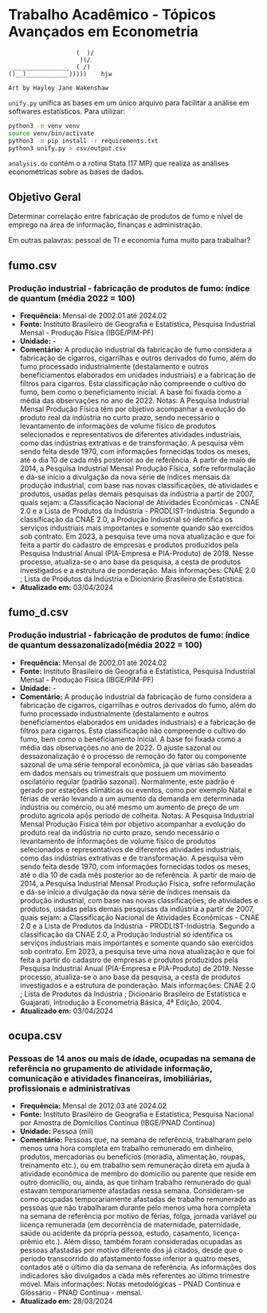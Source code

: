 <!-- by Lucas Alvarenga, with data from http://www.ipeadata.gov.br/ -->

# Trabalho Acadêmico - Tópicos Avançados em Econometria

```plaintext
                   (  )/
                    )(/
 ________________  ( /)
()__)____________)))))    hjw

Art by Hayley Jane Wakenshaw
```

`unify.py` unifica as bases em um único arquivo para facilitar a análise em softwares estatísticos. Para utilizar:

```sh
python3 -m venv venv
source venv/bin/activate
python3 -m pip install -r requirements.txt
python3 unify.py > csv/output.csv
```

`analysis.do` contém o a rotina Stata (17 MP) que realiza as análises econométricas sobre as bases de dados.

## Objetivo Geral

Determinar correlação entre fabricação de produtos de fumo e nível de emprego na área de informação, finanças e administração.

Em outras palavras: pessoal de TI e economia fuma muito para trabalhar?

## fumo.csv

### Produção industrial - fabricação de produtos de fumo: índice de quantum (média 2022 = 100)

- **Frequência:** Mensal de 2002.01 até 2024.02
- **Fonte:** Instituto Brasileiro de Geografia e Estatística, Pesquisa Industrial Mensal - Produção Física (IBGE/PIM-PF)
- **Unidade:** -
- **Comentário:** A produção industrial da fabricação de fumo considera a fabricação de cigarros, cigarrilhas e outros derivados do fumo, além do fumo processado industrialmente (destalamento e outros beneficiamentos elaborados em unidades industriais) e a fabricação de filtros para cigarros. Esta classificação não compreende o cultivo do fumo, bem como o beneficiamento inicial. A base foi fixada como a média das observações no ano de 2022. Notas: A Pesquisa Industrial Mensal Produção Física têm por objetivo acompanhar a evolução do produto real da indústria no curto prazo, sendo necessário o levantamento de informações de volume físico de produtos selecionados e representativos de diferentes atividades industriais, como das indústrias extrativas e de transformação. A pesquisa vêm sendo feita desde 1970, com informações fornecidas todos os meses, até o dia 10 de cada mês posterior ao de referência. A partir de maio de 2014, a Pesquisa Industrial Mensal Produção Física, sofre reformulação e dá-se início a divulgação da nova série de índices mensais da produção industrial, com base nas novas classificações, de atividades e produtos, usadas pelas demais pesquisas da indústria a partir de 2007, quais sejam: a Classificação Nacional de Atividades Econômicas - CNAE 2.0 e a Lista de Produtos da Indústria - PRODLIST-Indústria. Segundo a classificação da CNAE 2.0, a Produção Industrial só identifica os serviços industriais mais importantes e somente quando são exercidos sob contrato. Em 2023, a pesquisa teve uma nova atualização e que foi feita a partir do cadastro de empresas e produtos produzidos pela Pesquisa Industrial Anual (PIA-Empresa e PIA-Produto) de 2019. Nesse processo, atualiza-se o ano base da pesquisa, a cesta de produtos investigados e a estrutura de ponderação. Mais informações: CNAE 2.0 ; Lista de Produtos da Indústria e Dicionário Brasileiro de Estatística.
- **Atualizado em:** 03/04/2024

## fumo_d.csv

### Produção industrial - fabricação de produtos de fumo: índice de quantum dessazonalizado(média 2022 = 100)

- **Frequência:** Mensal de 2002.01 até 2024.02
- **Fonte:** Instituto Brasileiro de Geografia e Estatística, Pesquisa Industrial Mensal - Produção Física (IBGE/PIM-PF)
- **Unidade:** -
- **Comentário:** A produção industrial da fabricação de fumo considera a fabricação de cigarros, cigarrilhas e outros derivados do fumo, além do fumo processado industrialmente (destalamento e outros beneficiamentos elaborados em unidades industriais) e a fabricação de filtros para cigarros. Esta classificação não compreende o cultivo do fumo, bem como o beneficiamento inicial. A base foi fixada como a média das observações no ano de 2022. O ajuste sazonal ou dessazonalização é o processo de remoção do fator ou componente sazonal de uma série temporal econômica, já que várias são baseadas em dados mensais ou trimestrais que possuem um movimento oscilatório regular (padrão sazonal). Normalmente, este padrão é gerado por estações climáticas ou eventos, como por exemplo Natal e férias de verão levando a um aumento da demanda em determinada indústria ou comércio, ou até mesmo um aumento de preço de um produto agrícola após período de colheita. Notas: A Pesquisa Industrial Mensal Produção Física têm por objetivo acompanhar a evolução do produto real da indústria no curto prazo, sendo necessário o levantamento de informações de volume físico de produtos selecionados e representativos de diferentes atividades industriais, como das indústrias extrativas e de transformação. A pesquisa vêm sendo feita desde 1970, com informações fornecidas todos os meses, até o dia 10 de cada mês posterior ao de referência. A partir de maio de 2014, a Pesquisa Industrial Mensal Produção Física, sofre reformulação e dá-se início a divulgação da nova série de índices mensais da produção industrial, com base nas novas classificações, de atividades e produtos, usadas pelas demais pesquisas da indústria a partir de 2007, quais sejam: a Classificação Nacional de Atividades Econômicas - CNAE 2.0 e a Lista de Produtos da Indústria - PRODLIST-Indústria. Segundo a classificação da CNAE 2.0, a Produção Industrial só identifica os serviços industriais mais importantes e somente quando são exercidos sob contrato. Em 2023, a pesquisa teve uma nova atualização e que foi feita a partir do cadastro de empresas e produtos produzidos pela Pesquisa Industrial Anual (PIA-Empresa e PIA-Produto) de 2019. Nesse processo, atualiza-se o ano base da pesquisa, a cesta de produtos investigados e a estrutura de ponderação. Mais informações: CNAE 2.0 ; Lista de Produtos da Indústria ; Dicionário Brasileiro de Estatística e Guajarati, Introdução à Econometria Básica, 4ª Edição, 2004.
- **Atualizado em:** 03/04/2024

## ocupa.csv

### Pessoas de 14 anos ou mais de idade, ocupadas na semana de referência no grupamento de atividade informação, comunicação e atividades financeiras, imobiliárias, profissionais e administrativas

- **Frequência:** Mensal de 2012.03 até 2024.02
- **Fonte:** Instituto Brasileiro de Geografia e Estatística, Pesquisa Nacional por Amostra de Domicílios Contínua (IBGE/PNAD Contínua)
- **Unidade:** Pessoa (mil)
- **Comentário:** Pessoas que, na semana de referência, trabalharam pelo menos uma hora completa em trabalho remunerado em dinheiro, produtos, mercadorias ou benefícios (moradia, alimentação, roupas, treinamento etc.), ou em trabalho sem remuneração direta em ajuda à atividade econômica de membro do domicílio ou parente que reside em outro domicílio, ou, ainda, as que tinham trabalho remunerado do qual estavam temporariamente afastadas nessa semana. Consideram-se como ocupadas temporariamente afastadas de trabalho remunerado as pessoas que não trabalharam durante pelo menos uma hora completa na semana de referência por motivo de férias, folga, jornada variável ou licença remunerada (em decorrência de maternidade, paternidade, saúde ou acidente da própria pessoa, estudo, casamento, licença-prêmio etc.). Além disso, também foram consideradas ocupadas as pessoas afastadas por motivo diferente dos já citados, desde que o período transcorrido do afastamento fosse inferior a quatro meses, contados até o último dia da semana de referência. As informações dos indicadores são divulgados a cada mês referentes ao último trimestre móvel. Mais informações: Notas metodológicas - PNAD Contínua e Glossário - PNAD Contínua - mensal.
- **Atualizado em:** 28/03/2024

